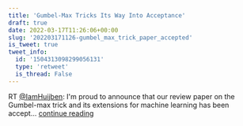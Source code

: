 ```yaml
---
title: 'Gumbel-Max Tricks Its Way Into Acceptance'
draft: true
date: 2022-03-17T11:26:06+00:00
slug: '202203171126-gumbel_max_trick_paper_accepted'
is_tweet: true
tweet_info:
  id: '1504313098299056131'
  type: 'retweet'
  is_thread: False
---
```




RT [@IamHuijben](https://x.com/IamHuijben): I'm proud to announce that our review paper on the Gumbel-max trick and its extensions for machine learning has been accept… [continue reading](https://x.com/sytelus/status/1504313098299056131)
